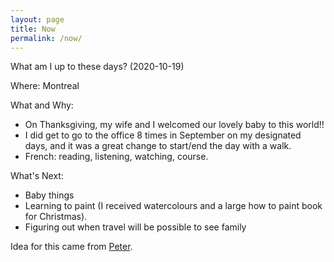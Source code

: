 ```yaml
---
layout: page
title: Now
permalink: /now/
---
```


What am I up to these days? (2020-10-19)

Where: Montreal

What and Why: 

- On Thanksgiving, my wife and I welcomed our lovely baby to this world!!
- I did get to go to the office 8 times in September on my designated days, and it was a great change to start/end the day with a walk.
- French: reading, listening, watching, course.

What's Next:

- Baby things
- Learning to paint (I received watercolours and a large how to paint book for Christmas).
- Figuring out when travel will be possible to see family

Idea for this came from [Peter](https://ruk.ca/content/what-am-i-doing-now "What am I doing /now").